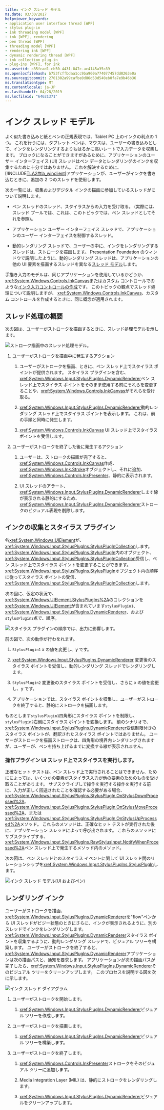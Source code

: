 ```yaml
---
title: インク スレッド モデル
ms.date: 03/30/2017
helpviewer_keywords:
- application user interface thread [WPF]
- stylus plug-in
- ink threading model [WPF]
- ink [WPF], rendering
- pen thread [WPF]
- threading model [WPF]
- rendering ink [WPF]
- dynamic rendering thread [WPF]
- ink collection plug-in
- plug-ins [WPF], for ink
ms.assetid: c85fcad1-cb50-4431-847c-ac4145a35c89
ms.openlocfilehash: b753fcffbdaa1cc9ba960a774077457dd0263e0a
ms.sourcegitcommit: 2701302a99cafbe0d86d53d540eb0fa7e9b46b36
ms.translationtype: MT
ms.contentlocale: ja-JP
ms.lasthandoff: 04/28/2019
ms.locfileid: "64621371"
---
```

# <a name="the-ink-threading-model"></a>インク スレッド モデル
よく似た書き込みと紙とペンの正規表現では、Tablet PC 上のインクの利点の 1 つ。  これを行うには、タブレット ペンは、マウスは、ユーザーの書き込みとして、インクをレンダリングするよりもはるかに高いレートで入力データを収集します。  ブロックになることができますがあるために、アプリケーションのユーザー インターフェイス (UI) スレッドはペン データとレンダリングのインクを収集するために十分ではありません。  これを解決するために、[!INCLUDE[TLA2#tla_winclient](../../../../includes/tla2sharptla-winclient-md.md)]アプリケーションが、ユーザーがインクを書き込むときに、追加の 2 つのスレッドを使用します。  
  
 次の一覧には、収集およびデジタル インクの描画に参加しているスレッドがについて説明します。  
  
- ペン スレッドのスレッド、スタイラスからの入力を受け取る。  (実際には、スレッド プールでは、これは、このトピックでは、ペン スレッドとしてそれを参照)。  
  
- アプリケーション ユーザー インターフェイス スレッドで、アプリケーションのユーザー インターフェイスを制御するスレッド。  
  
- 動的レンダリング スレッドで、ユーザーの中に、インクをレンダリングするスレッドは、ストロークを描画します。 Presentation Foundation のウィンドウで説明したように、動的レンダリング スレッドは、アプリケーションの他の UI 要素を描画するスレッドを異なる[スレッド モデル](threading-model.md)します。  
  
 手描き入力のモデルは、同じアプリケーションを使用しているかどうか、<xref:System.Windows.Controls.InkCanvas>またはカスタム コントロールでのような[インク入力コントロールの作成](creating-an-ink-input-control.md)です。  このトピックの観点でスレッド処理について説明しますが、 <xref:System.Windows.Controls.InkCanvas>、カスタム コントロールを作成するときに、同じ概念が適用されます。  
  
## <a name="threading-overview"></a>スレッド処理の概要  
 次の図は、ユーザーがストロークを描画するときに、スレッド処理モデルを示します。  
  
 ![ストローク描画中のスレッド処理モデル。](./media/inkthreading-drawingink.png "InkThreading_DrawingInk")  
  
1. ユーザーがストロークを描画中に発生するアクション  
  
    1. ユーザーがストロークを描画、ときに、ペン スレッド上でスタイラス ポイントが提供されます。  スタイラス プラグインを含む、<xref:System.Windows.Input.StylusPlugIns.DynamicRenderer>ペン スレッド上でスタイラス ポイントをそのまま使用する前にそれらを変更することや、<xref:System.Windows.Controls.InkCanvas>がそれらを受け取る。  
  
    2. <xref:System.Windows.Input.StylusPlugIns.DynamicRenderer>動的レンダリング スレッド上でスタイラス ポイントを表示します。 これは、前の手順と同時に発生します。  
  
    3. <xref:System.Windows.Controls.InkCanvas> UI スレッド上でスタイラス ポイントを受信します。  
  
2. ユーザーがストロークを終了した後に発生するアクション  
  
    1. ユーザーは、ストロークの描画が完了すると、<xref:System.Windows.Controls.InkCanvas>作成、<xref:System.Windows.Ink.Stroke>オブジェクトし、それに追加、 <xref:System.Windows.Controls.InkPresenter>、静的に表示されます。  
  
    2. UI スレッドのアラート、<xref:System.Windows.Input.StylusPlugIns.DynamicRenderer>します線が表示される静的にするため、<xref:System.Windows.Input.StylusPlugIns.DynamicRenderer>ストロークのビジュアル表現を削除します。  
  
## <a name="ink-collection-and-stylus-plug-ins"></a>インクの収集とスタイラス プラグイン  
 各<xref:System.Windows.UIElement>が、<xref:System.Windows.Input.StylusPlugIns.StylusPlugInCollection>します。  <xref:System.Windows.Input.StylusPlugIns.StylusPlugIn>内のオブジェクト、<xref:System.Windows.Input.StylusPlugIns.StylusPlugInCollection>受信し、ペン スレッド上でスタイラス ポイントを変更することができます。 <xref:System.Windows.Input.StylusPlugIns.StylusPlugIn>オブジェクト内の順序に従ってスタイラス ポイントの受信、<xref:System.Windows.Input.StylusPlugIns.StylusPlugInCollection>します。  
  
 次の図に、仮定の状況で、<xref:System.Windows.UIElement.StylusPlugIns%2A>のコレクションを<xref:System.Windows.UIElement>が含まれています`stylusPlugin1`、 <xref:System.Windows.Input.StylusPlugIns.DynamicRenderer>、および`stylusPlugin2`点で、順序。  
  
 ![スタイラス プラグインの順序では、出力に影響します。](./media/inkthreading-pluginorder.png "InkThreading_PluginOrder")  
  
 前の図で、次の動作が行わをれます。  
  
1. `StylusPlugin1` x の値を変更し、y です。  
  
2. <xref:System.Windows.Input.StylusPlugIns.DynamicRenderer> 変更後のスタイラス ポイントを受信し、動的レンダリング スレッドでレンダリングします。  
  
3. `StylusPlugin2` 変更後のスタイラス ポイントを受信し、さらに x の値を変更し、y です。  
  
4. アプリケーションでは、スタイラス ポイントを収集し、ユーザーがストロークを終了すると、静的にストロークを描画します。  
  
 ものとします`stylusPlugin1`四角形にスタイラス ポイントを制限し、`stylusPlugin2`右側にスタイラス ポイントを変換します。  前のシナリオで、<xref:System.Windows.Input.StylusPlugIns.DynamicRenderer>受信制限付きのスタイラス ポイントが、翻訳されたスタイラス ポイントではありません。  ユーザーがストロークを描画ストロークは、四角形の境界内レンダリングされますが、ユーザーが、ペンを持ち上げるまでに変換する線が表示されません。  
  
### <a name="performing-operations-with-a-stylus-plug-in-on-the-ui-thread"></a>操作プラグイン UI スレッド上でスタイラスを実行します。  
 正確なヒット テストは、ペン スレッド上で実行されることはできません、ためにによっては、いくつかの要素がスタイラス入力が他の要素のためのものを受け取ることがあります。 サブスクライブしで操作を実行する操作を実行する前に、入力が正しく回送されたことを確認する必要がある場合、 <xref:System.Windows.Input.StylusPlugIns.StylusPlugIn.OnStylusDownProcessed%2A>、 <xref:System.Windows.Input.StylusPlugIns.StylusPlugIn.OnStylusMoveProcessed%2A>、または<xref:System.Windows.Input.StylusPlugIns.StylusPlugIn.OnStylusUpProcessed%2A>メソッド。 これらのメソッドは、正確なヒット テストが実行された後に、アプリケーション スレッドによって呼び出されます。 これらのメソッドにサブスクライブする、<xref:System.Windows.Input.StylusPlugIns.RawStylusInput.NotifyWhenProcessed%2A>ペン スレッド上で発生するメソッド内のメソッド。  
  
 次の図は、ペン スレッドとのスタイラス イベントに関して UI スレッド間のリレーションシップを<xref:System.Windows.Input.StylusPlugIns.StylusPlugIn>します。  
  
 ![インク スレッド モデル&#40;UI およびペン&#41;](./media/inkthreading-plugincallbacks.png "InkThreading_PluginCallbacks")  
  
## <a name="rendering-ink"></a>レンダリング インク  
 ユーザーがストロークを描画、<xref:System.Windows.Input.StylusPlugIns.DynamicRenderer>を"flow"ペンから UI スレッドがビジー状態のときにさらに、インクが表示されるように、別のスレッドでインクをレンダリングします。  <xref:System.Windows.Input.StylusPlugIns.DynamicRenderer>スタイラス ポイントを収集するように、動的レンダリング スレッドで、ビジュアル ツリーを構築します。  ユーザーがストロークを終了すると、<xref:System.Windows.Input.StylusPlugIns.DynamicRenderer>アプリケーションは次の描画パスと、通知を要求します。  アプリケーションが次の描画パスが完了したら、<xref:System.Windows.Input.StylusPlugIns.DynamicRenderer>そのビジュアル ツリーをクリーンアップします。  このプロセスを説明する図を次に示します。  
  
 ![インク スレッド ダイアグラム](./media/inkthreading-visualtree.png "InkThreading_VisualTree")  
  
1. ユーザーがストロークを開始します。  
  
    1. <xref:System.Windows.Input.StylusPlugIns.DynamicRenderer>ビジュアル ツリーを作成します。  
  
2. ユーザーがストロークを描画します。  
  
    1. <xref:System.Windows.Input.StylusPlugIns.DynamicRenderer>ビジュアル ツリーを構築します。  
  
3. ユーザーがストロークを終了します。  
  
    1. <xref:System.Windows.Controls.InkPresenter>ストロークをそのビジュアル ツリーに追加します。  
  
    2. Media Integration Layer (MIL) は、静的にストロークをレンダリングします。  
  
    3. <xref:System.Windows.Input.StylusPlugIns.DynamicRenderer>ビジュアルをクリーンアップします。

